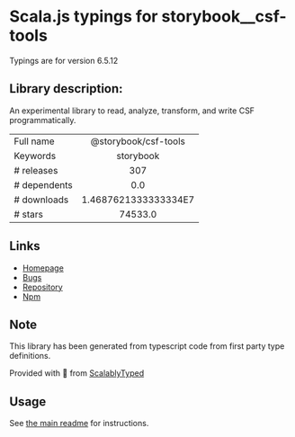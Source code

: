 
# Scala.js typings for storybook__csf-tools

Typings are for version 6.5.12

## Library description:
An experimental library to read, analyze, transform, and write CSF programmatically.

|                    |                 |
| ------------------ | :-------------: |
| Full name          | @storybook/csf-tools |
| Keywords           | storybook |
| # releases         | 307 |
| # dependents       | 0.0 |
| # downloads        | 1.4687621333333334E7 |
| # stars            | 74533.0 |

## Links
- [Homepage](https://github.com/storybookjs/storybook/tree/main/lib/csf-tools)
- [Bugs](https://github.com/storybookjs/storybook/issues)
- [Repository](https://github.com/storybookjs/storybook)
- [Npm](https://www.npmjs.com/package/%40storybook%2Fcsf-tools)
    


## Note
This library has been generated from typescript code from first party type definitions.

Provided with :purple_heart: from [ScalablyTyped](https://github.com/oyvindberg/ScalablyTyped)

## Usage
See [the main readme](../../readme.md) for instructions.


